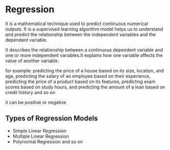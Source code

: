 # Regression

It is a mathematical technique used to predict continuous numerical outputs. It is a supervised learning algorithm model helps us to understand and predict the relationship between the independent variables and the dependent variable. 

It describes the relationship between a continuous dependent variable and one or more independent variables.It explains how one variable affects the value of another variable.

for example: predicting the price of a house based on its size, location, and age, predicting the salary of an employee based on their experience, predicting the price of a product based on its features,  predicting exam scores based on study hours, and predicting the amount of a loan based on credit history and so on

it can be positive or negative 

## Types of Regression Models
- Simple Linear Regression
- Multiple Linear Regression
- Polynomial Regression and so on